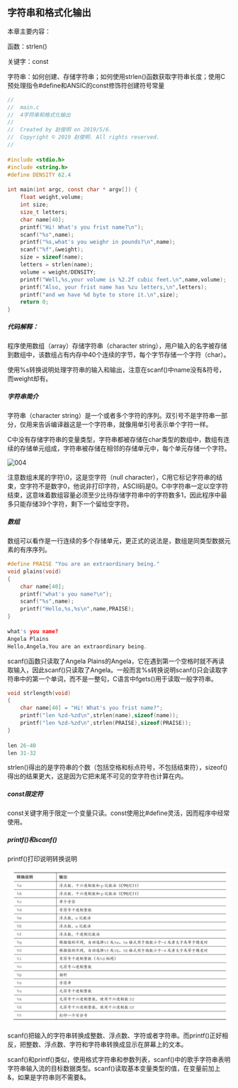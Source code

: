 ## 字符串和格式化输出

本章主要内容：

函数：strlen()

关键字：const

字符串：如何创建、存储字符串；如何使用strlen()函数获取字符串长度；使用C预处理指令#define和ANSIC的const修饰符创建符号常量

```c
//
//  main.c
//  4字符串和格式化输出
//
//  Created by 赵俊明 on 2019/5/6.
//  Copyright © 2019 赵俊明. All rights reserved.
//

#include <stdio.h>
#include <string.h>
#define DENSITY 62.4

int main(int argc, const char * argv[]) {
    float weight,volume;
    int size;
    size_t letters;
    char name[40];
    printf("Hi! What's you frist name?\n");
    scanf("%s",name);
    printf("%s,what's you weighr in pounds?\n",name);
    scanf("%f",&weight);
    size = sizeof(name);
    letters = strlen(name);
    volume = weight/DENSITY;
    printf("Well,%s,your volume is %2.2f cubic feet.\n",name,volume);
    printf("Also, your frist name has %zu letters,\n",letters);
    printf("and we have %d byte to store it.\n",size);
    return 0;
}
```

##### 代码解释：

程序使用数组（array）存储字符串（character string），用户输入的名字被存储到数组中，该数组占有内存中40个连续的字节，每个字节存储一个字符（char）。

使用%s转换说明处理字符串的输入和输出，注意在scanf()中name没有&符号，而weight却有。

##### 字符串简介

字符串（character string）是一个或者多个字符的序列。双引号不是字符串一部分，仅用来告诉编译器这是一个字符串，就像用单引号表示单个字符一样。

C中没有存储字符串的变量类型，字符串都被存储在char类型的数组中，数组有连续的存储单元组成，字符串被存储在相邻的存储单元中，每个单元存储一个字符。

![004](/Users/junming/Desktop/Code/C-learn/images/004.png)

注意数组末尾的字符\0，这是空字符（null character），C用它标记字符串的结束，空字符不是数字0，他说非打印字符，ASCII码是0。C中字符串一定以空字符结束，这意味着数组容量必须至少比待存储字符串中的字符数多1，因此程序中最多只能存储39个字符，剩下一个留给空字符。

##### 数组

数组可以看作是一行连续的多个存储单元，更正式的说法是，数组是同类型数据元素的有序序列。

```c
#define PRAISE "You are an extraordinary being."
void plains(void)
{
    char name[40];
    printf("what's you name?\n");
    scanf("%s",name);
    printf("Hello,%s,%s\n",name,PRAISE);
}

what's you name?
Angela Plains
Hello,Angela,You are an extraordinary being.
```

scanf()函数只读取了Angela Plains的Angela，它在遇到第一个空格时就不再读取输入，因此scanf()只读取了Angela。一般而言%s转换说明scanf()只会读取字符串中的第一个单词，而不是一整句，C语言中fgets()用于读取一般字符串。

```c
void strlength(void)
{
    char name[40] = "Hi! What's you frist name?";
    printf("len %zd-%zd\n",strlen(name),sizeof(name));
    printf("len %zd-%zd\n",strlen(PRAISE),sizeof(PRAISE));
}

len 26-40
len 31-32
```

strlen()得出的是字符串的个数（包括空格和标点符号，不包括结束符），sizeof()得出的结果更大，这是因为它把末尾不可见的空字符也计算在内。

##### const限定符

const关键字用于限定一个变量只读。const使用比#define灵活，因而程序中经常使用。

##### printf()和scanf()

printf()打印说明转换说明

![005](./images/005.png)

scanf()把输入的字符串转换成整数、浮点数、字符或者字符串。而printf()正好相反，把整数、浮点数、字符和字符串转换成显示在屏幕上的文本。

scanf()和printf()类似，使用格式字符串和参数列表，scanf()中的歌手字符串表明字符串输入流的目标数据类型。scanf()读取基本变量类型的值，在变量前加上&，如果是字符串则不需要&。

